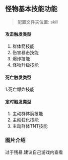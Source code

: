 ## 怪物基本技能功能

> 配置文件夹位置: skill

#### 攻击触发类型
1. 群体箭技能
2. 伤害暴击技能
3. 爆炸技能
4. 怪物升级技能

#### 死亡触发类型
1.死亡爆炸技能

#### 定时触发类型
1. 主动群体箭技能
2. 主动狂化技能
3. 主动群体TNT技能

### 图片介绍

过于残暴,建议自己游戏内查看